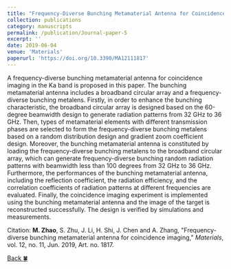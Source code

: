 ```yaml
---
title: "Frequency-Diverse Bunching Metamaterial Antenna for Coincidence Imaging"
collection: publications
category: manuscripts
permalink: /publication/Journal-paper-5
excerpt: ''
date: 2019-06-04
venue: 'Materials'
paperurl: 'https://doi.org/10.3390/MA12111817'
---
```


A frequency-diverse bunching metamaterial antenna for coincidence imaging in the Ka band is proposed in this paper. The bunching metamaterial antenna includes a broadband circular array and a frequency-diverse bunching metalens. Firstly, in order to enhance the bunching characteristic, the broadband circular array is designed based on the 60-degree beamwidth design to generate radiation patterns from 32 GHz to 36 GHz. Then, types of metamaterial elements with different transmission phases are selected to form the frequency-diverse bunching metalens based on a random distribution design and gradient zoom coefficient design. Moreover, the bunching metamaterial antenna is constituted by loading the frequency-diverse bunching metalens to the broadband circular array, which can generate frequency-diverse bunching random radiation patterns with beamwidth less than 100 degrees from 32 GHz to 36 GHz. Furthermore, the performances of the bunching metamaterial antenna, including the reflection coefficient, the radiation efficiency, and the correlation coefficients of radiation patterns at different frequencies are evaluated. Finally, the coincidence imaging experiment is implemented using the bunching metamaterial antenna and the image of the target is reconstructed successfully. The design is verified by simulations and measurements.

Citation: **M. Zhao**, S. Zhu, J. Li, H. Shi, J. Chen and A. Zhang, &quot;Frequency-diverse bunching metamaterial antenna for coincidence imaging,&quot; <i>Materials</i>, vol. 12, no. 11, Jun. 2019, Art. no. 1817.

[Back :four_leaf_clover:](../publications/)
